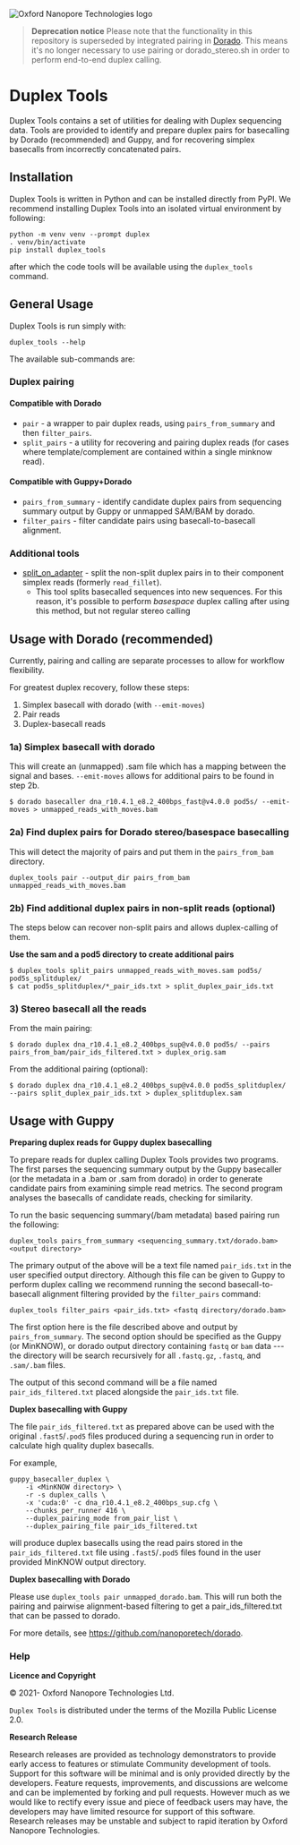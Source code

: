 ![Oxford Nanopore Technologies logo](https://github.com/nanoporetech/medaka/raw/master/images/ONT_logo_590x106.png)

> **Deprecation notice**
> Please note that the functionality in this repository is superseded by integrated pairing in [Dorado](https://github.com/nanoporetech/dorado/tree/master/dorado).
> This means it's no longer necessary to use pairing or dorado_stereo.sh in order to perform end-to-end duplex calling. 

# Duplex Tools

Duplex Tools contains a set of utilities for dealing with Duplex sequencing
data. Tools are provided to identify and prepare duplex pairs for basecalling
by Dorado (recommended) and Guppy, and for recovering simplex basecalls from incorrectly concatenated
pairs.

## Installation

Duplex Tools is written in Python and can be installed directly from PyPI.
We recommend installing Duplex Tools into an isolated virtual environment
by following:

    python -m venv venv --prompt duplex
    . venv/bin/activate
    pip install duplex_tools

after which the code tools will be available using the `duplex_tools` command.

## General Usage

Duplex Tools is run simply with:

    duplex_tools --help

The available sub-commands are:

### Duplex pairing


#### Compatible with Dorado
* `pair` - a wrapper to pair duplex reads, using `pairs_from_summary` and then `filter_pairs`.
* `split_pairs` - a utility for recovering and pairing duplex reads (for cases where template/complement are contained within a single minknow read).

#### Compatible with Guppy+Dorado
* `pairs_from_summary` - identify candidate duplex pairs from sequencing summary output by Guppy or unmapped SAM/BAM by dorado.
* `filter_pairs` - filter candidate pairs using basecall-to-basecall alignment.

### Additional tools
* [split_on_adapter](./fillet.md) - split the non-split duplex pairs in to their component simplex reads (formerly `read_fillet`). 
  * This tool splits basecalled sequences into new sequences. For this reason, it's possible to perform _basespace_ duplex calling after using this method, but not regular stereo calling


## Usage with Dorado (recommended)

Currently, pairing and calling are separate processes to allow for workflow flexibility.

For greatest duplex recovery, follow these steps:

1) Simplex basecall with dorado (with `--emit-moves`)
2) Pair reads
3) Duplex-basecall reads


### 1a) Simplex basecall with dorado
This will create an (unmapped) .sam file which has a mapping between the signal and bases.
`--emit-moves` allows for additional pairs to be found in step 2b.

    $ dorado basecaller dna_r10.4.1_e8.2_400bps_fast@v4.0.0 pod5s/ --emit-moves > unmapped_reads_with_moves.bam

### 2a) Find duplex pairs for Dorado stereo/basespace basecalling
This will detect the majority of pairs and put them in the `pairs_from_bam` directory.

    duplex_tools pair --output_dir pairs_from_bam unmapped_reads_with_moves.bam


### 2b) Find additional duplex pairs in non-split reads (optional)

The steps below can recover non-split pairs and allows duplex-calling of them.

**Use the sam and a pod5 directory to create additional pairs**

    $ duplex_tools split_pairs unmapped_reads_with_moves.sam pod5s/ pod5s_splitduplex/
    $ cat pod5s_splitduplex/*_pair_ids.txt > split_duplex_pair_ids.txt

### 3) Stereo basecall all the reads

From the main pairing:

    $ dorado duplex dna_r10.4.1_e8.2_400bps_sup@v4.0.0 pod5s/ --pairs pairs_from_bam/pair_ids_filtered.txt > duplex_orig.sam

From the additional pairing (optional):

    $ dorado duplex dna_r10.4.1_e8.2_400bps_sup@v4.0.0 pod5s_splitduplex/ --pairs split_duplex_pair_ids.txt > duplex_splitduplex.sam


## Usage with Guppy

**Preparing duplex reads for Guppy duplex basecalling**

To prepare reads for duplex calling Duplex Tools provides two programs. The
first parses the sequencing summary output by the Guppy basecaller (or the metadata in a .bam or .sam from dorado) in order
to generate candidate pairs from examining simple read metrics. The second
program analyses the basecalls of candidate reads, checking for similarity.

To run the basic sequencing summary(/bam metadata) based pairing run the following:

    duplex_tools pairs_from_summary <sequencing_summary.txt/dorado.bam> <output directory>

The primary output of the above will be a text file named `pair_ids.txt` in the
user specified output directory. Although this file can be given to Guppy to perform
duplex calling we recommend running the second basecall-to-basecall alignment
filtering provided by the `filter_pairs` command:

    duplex_tools filter_pairs <pair_ids.txt> <fastq directory/dorado.bam>

The first option here is the file described above and output by `pairs_from_summary`.
The second option should be specified as the Guppy (or MinKNOW), or dorado output directory
containing `fastq` or `bam` data --- the directory will be search recursively for all `.fastq.gz`, `.fastq`, and `.sam/.bam` files. 

The output of this second command will be a file named
`pair_ids_filtered.txt` placed alongside the `pair_ids.txt` file.

**Duplex basecalling with Guppy**

The file `pair_ids_filtered.txt` as prepared above can be used with the
original `.fast5`/`.pod5` files produced during a sequencing run in order to calculate
high quality duplex basecalls.

For example,

    guppy_basecaller_duplex \
        -i <MinKNOW directory> \
        -r -s duplex_calls \
        -x 'cuda:0' -c dna_r10.4.1_e8.2_400bps_sup.cfg \
        --chunks_per_runner 416 \
        --duplex_pairing_mode from_pair_list \
        --duplex_pairing_file pair_ids_filtered.txt

will produce duplex basecalls using the read pairs stored in the
`pair_ids_filtered.txt` file using `.fast5`/`.pod5` files found in the user
provided MinKNOW output directory.

**Duplex basecalling with Dorado**

Please use `duplex_tools pair unmapped_dorado.bam`. 
This will run both the pairing and pairwise alignment-based filtering to get a pair_ids_filtered.txt that can be passed to dorado. 


For more details, see https://github.com/nanoporetech/dorado. 


### Help

**Licence and Copyright**

© 2021- Oxford Nanopore Technologies Ltd.

`Duplex Tools` is distributed under the terms of the Mozilla Public License 2.0.

**Research Release**

Research releases are provided as technology demonstrators to provide early
access to features or stimulate Community development of tools. Support for
this software will be minimal and is only provided directly by the developers.
Feature requests, improvements, and discussions are welcome and can be
implemented by forking and pull requests. However much as we would
like to rectify every issue and piece of feedback users may have, the
developers may have limited resource for support of this software. Research
releases may be unstable and subject to rapid iteration by Oxford Nanopore
Technologies.
